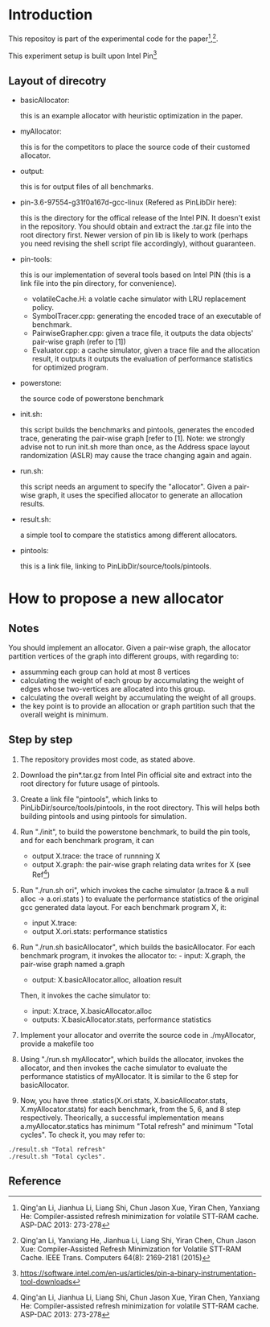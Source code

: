 # Introduction
This repositoy is part of the experimental code for the paper[^1],[^2].

This experiment setup is built upon Intel Pin[^3]

## Layout of direcotry
- basicAllocator: 
	
	this is an example allocator with heuristic optimization in the paper.
	
- myAllocator: 
	
	this is for the competitors to place the source code of their customed allocator. 
	
- output: 
	
	this is for output files of all benchmarks.
	
- pin-3.6-97554-g31f0a167d-gcc-linux (Refered as PinLibDir here): 

	this is the directory for the offical release of the Intel PIN. It doesn't exist in the repository. You should obtain and extract the .tar.gz file into the root directory first. Newer version of pin lib is likely to work (perhaps you need revising the shell script file accordingly), without guaranteen.
	
- pin-tools: 

	this is our implementation of several tools based on Intel PIN (this is a link file into the pin directory, for convenience).
	
	- volatileCache.H: a volatle cache simulator with LRU replacement policy.
	- SymbolTracer.cpp: generating the encoded trace of an executable of benchmark.
	- PairwiseGrapher.cpp: given a trace file,  it outputs the data objects' pair-wise graph (refer to [1])
	- Evaluator.cpp: a cache simulator, given a trace file and the allocation result, it outputs it outputs the evaluation of performance statistics for optimized program. 
	
- powerstone: 
	
	the source code of powerstone benchmark
	
- init.sh: 
	
	this script builds the benchmarks and pintools, generates the encoded trace, generating the pair-wise graph [refer to [1]. Note: we strongly advise not to run init.sh more than once, as the Address space layout randomization (ASLR) may cause the trace changing again and again.
	
- run.sh: 

	this script needs an argument to specify the "allocator". Given a pair-wise graph, it uses the specified allocator to generate an allocation results.
- result.sh: 
	
	a simple tool to compare the statistics among different allocators.
- pintools:

	this is a link file, linking to PinLibDir/source/tools/pintools.



# How to propose a new allocator
## Notes
You should implement an allocator. Given a pair-wise graph, the allocator partition vertices of the graph into different groups, with regarding to:

- assumming each group can hold at most 8 vertices
- calculating the weight of each group by accumulating the weight of edges whose two-vertices are allocated into this group.
- calculating the overall weight by accumulating the weight of all groups.
- the key point is to provide an allocation or graph partition such that the overall weight is minimum.

## Step by step
1. The repository provides most code, as stated above. 
2. Download the pin\*.tar.gz from Intel Pin official site and extract into the root directory for future usage of pintools.
3. Create a link file "pintools", which links to PinLibDir/source/tools/pintools, in the root directory. This will helps both building pintools and using pintools for simulation.
4. Run "./init", to build the powerstone benchmark, to build the pin tools, and  for each benchmark program, it can
	- output X.trace: the trace of runnning X
	- output X.graph: the pair-wise graph relating data writes for X (see Ref[^1])
5. Run "./run.sh ori", which invokes the cache simulator (a.trace & a null alloc -> a.ori.stats ) to evaluate the performance statistics of the original gcc generated data layout. For each benchmark program X, it:
	- input X.trace: 
	- output X.ori.stats: performance statistics
6. Run "./run.sh basicAllocator", which builds the basicAllocator. For each benchmark program, it invokes the allocator to:	- input: X.graph, the pair-wise graph named a.graph
	- output: X.basicAllocator.alloc, alloation result
	
	Then, it invokes the cache simulator to:
	
	- input: X.trace, X.basicAllocator.alloc
	- outputs: X.basicAllocator.stats, performance statistics

7. Implement your allocator and overrite the source code in ./myAllocator, provide a makefile too
8. Using "./run.sh myAllocator", which builds the allocator, invokes the allocator, and then invokes the cache simulator to evaluate the performance statistics of myAllocator. It is similar to the 6 step for basicAllocator.

9. Now, you have three .statics(X.ori.stats, X.basicAllocator.stats, X.myAllocator.stats) for each benchmark, from the 5, 6, and 8 step respectively. Theorically, a successful implementation means a.myAllocator.statics has minimum "Total refresh" and minimum "Total cycles". To check it, you may refer to: 

```
./result.sh "Total refresh"
./result.sh "Total cycles".
```

## Reference
[^1]: Qing'an Li, Jianhua Li, Liang Shi, Chun Jason Xue, Yiran Chen, Yanxiang He: Compiler-assisted refresh minimization for volatile STT-RAM cache. ASP-DAC 2013: 273-278

[^2]: Qing'an Li, Yanxiang He, Jianhua Li, Liang Shi, Yiran Chen, Chun Jason Xue:
Compiler-Assisted Refresh Minimization for Volatile STT-RAM Cache. IEEE Trans. Computers 64(8): 2169-2181 (2015)

[^3]: https://software.intel.com/en-us/articles/pin-a-binary-instrumentation-tool-downloads


